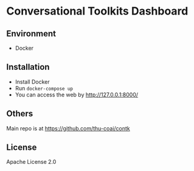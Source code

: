 # Conversational Toolkits Dashboard

## Environment

* Docker

## Installation

* Install Docker
* Run ``docker-compose up``
* You can access the web by http://127.0.0.1:8000/

## Others

Main repo is at https://github.com/thu-coai/contk

## License

Apache License 2.0

